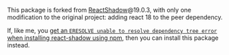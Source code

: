 This package is forked from [ReactShadow](https://github.com/Wildhoney/ReactShadow)@19.0.3, with only one modification to the original project: adding react 18 to the peer dependency.

If, like me, you [get an `ERESOLVE unable to resolve dependency tree error` when installing react-shadow using npm](https://github.com/Wildhoney/ReactShadow/pull/140#issuecomment-1326663553), then you can install this package instead.
